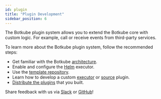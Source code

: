 ```yaml
---
id: plugin
title: "Plugin Development"
sidebar_position: 6
---
```


The Botkube plugin system allows you to extend the Botkube core with custom logic. For example, call or receive events from third-party services.

To learn more about the Botkube plugin system, follow the recommended steps:

- Get familiar with the Botkube [architecture](../architecture).
- Enable and configure the [Helm](../configuration/executor/helm.md) executor.
- Use the [template repository](./quick-start.md).
- Learn how to develop a custom [executor](custom-executor.md) or [source](custom-source.md) plugin.
- [Distribute the plugins](repository.md) that you built.

Share feedback with us via [Slack](https://join.botkube.io/) or [GitHub](https://github.com/kubeshop/botkube/issues)!
